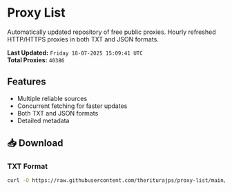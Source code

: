 # Proxy List

Automatically updated repository of free public proxies. Hourly refreshed HTTP/HTTPS proxies in both TXT and JSON formats.

**Last Updated:** `Friday 18-07-2025 15:09:41 UTC`  
**Total Proxies:** `40386`

## Features
- Multiple reliable sources
- Concurrent fetching for faster updates
- Both TXT and JSON formats
- Detailed metadata

## 📥 Download

### TXT Format
```bash
curl -O https://raw.githubusercontent.com/theriturajps/proxy-list/main/proxies.txt